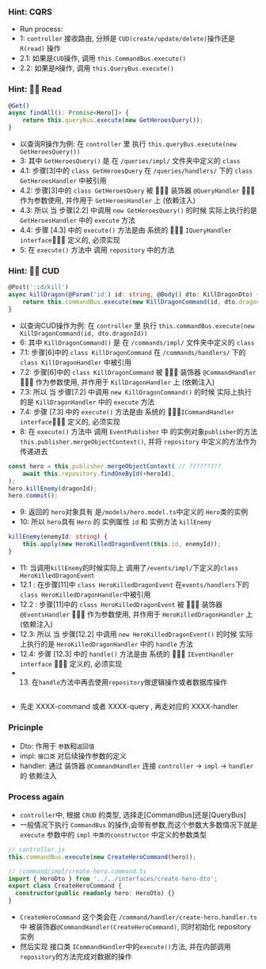 ### Hint: CQRS
- Run process:
- 1: `controller` 接收路由, 分辨是 `CUD(create/update/delete)`操作还是 `R(read)` 操作
- 2.1: 如果是`CUD`操作, 调用 `this.CommandBus.execute()`
- 2.2: 如果是`R`操作, 调用 `this.QueryBus.execute()`


### Hint: 🚀🚀 Read
```ts
@Get()
async findAll(): Promise<Hero[]> {
    return this.queryBus.execute(new GetHeroesQuery());
}
```
- 以查询R操作为例: 在 `controller` 里 执行 `this.queryBus.execute(new GetHeroesQuery())`
- 3: 其中 `GetHeroesQuery()` 是 在 `/queries/impl/` 文件夹中定义的 `class`
- 4.1: 步骤[3]中的 `class GetHeroesQuery` 在 `/queries/handlers/` 下的 `class GetHeroesHandler` 中被引用
- 4.2: 步骤[3]中的 `class GetHeroesQuery` 被 🎃🎃🎃 装饰器 `@QueryHandler` 🎃🎃🎃 作为参数使用, 并作用于 `GetHeroesHandler` 上 (依赖注入)
- 4.3: 所以 当 步骤[2.2] 中调用 `new GetHeroesQuery()` 的时候 实际上执行的是 `GetHeroesHandler` 中的 `execute` 方法
- 4.4: 步骤 [4.3] 中的 `execute()` 方法是由 系统的 🔐🔐🔐 `IQueryHandler interface`🔐🔐🔐 定义的, 必须实现
- 5: 在 `execute()` 方法中 调用 `repository` 中的方法


### Hint: 🚀🚀 CUD
```ts
@Post(':id/kill')
async killDragon(@Param('id') id: string, @Body() dto: KillDragonDto) {
    return this.commandBus.execute(new KillDragonCommand(id, dto.dragonId));
}
```
- 以查询CUD操作为例: 在 `controller` 里 执行 `this.commandBus.execute(new KillDragonCommand(id, dto.dragonId))`
- 6: 其中 `KillDragonCommand()` 是 在 `/commands/impl/` 文件夹中定义的 `class`
- 7.1: 步骤[6]中的 `class KillDragonCommand` 在 `/commands/handlers/` 下的 `class KillDragonHandler` 中被引用
- 7.2: 步骤[6]中的 `class KillDragonCommand` 被 🎃🎃🎃 装饰器 `@CommandHandler` 🎃🎃🎃 作为参数使用, 并作用于 `KillDragonHandler` 上 (依赖注入)
- 7.3: 所以 当 步骤[7.2] 中调用 `new KillDragonCommand()` 的时候 实际上执行的是 `KillDragonHandler` 中的 `execute` 方法
- 7.4: 步骤 [7.3] 中的 `execute()` 方法是由 系统的 🔐🔐🔐`ICommandHandler interface`🔐🔐🔐 定义的, 必须实现
- 8: 在 `execute()` 方法中 调用 `EventPublisher` 中 的实例对象`publisher`的方法 `this.publisher.mergeObjectContext()`, 并将 `repository` 中定义的方法作为传递进去
```ts
const hero = this.publisher.mergeObjectContext( // ?????????
    await this.repository.findOneById(+heroId),
);
hero.killEnemy(dragonId);
hero.commit();
```
- 9:  返回的 `hero`对象具有 是`/models/hero.model.ts`中定义的 `Hero`类的实例
- 10: 所以 `hero`具有 `Hero` 的 实例属性 `id` 和 实例方法 `killEnemy`
```ts
killEnemy(enemyId: string) {
    this.apply(new HeroKilledDragonEvent(this.id, enemyId));
}
```
- 11: 当调用`killEnemy`的时候实际上 调用了`/events/impl/`下定义的`class HeroKilledDragonEvent`
- 12.1 : 在步骤[11]中 `class HeroKilledDragonEvent` 在`events/handlers`下的 `class HeroKilledDragonHandler`中被引用
- 12.2 : 步骤[11]中的 `class HeroKilledDragonEvent` 被 🎃🎃🎃 装饰器 `@EventsHandler` 🎃🎃🎃 作为参数使用, 并作用于 `HeroKilledDragonHandler` 上 (依赖注入)
- 12.3: 所以 当 步骤[12.2] 中调用 `new HeroKilledDragonEvent()` 的时候 实际上执行的是 `HeroKilledDragonHandler` 中的 `handle` 方法
- 12.4: 步骤 [12.3] 中的 `handle()` 方法是由 系统的 🔐🔐🔐 `IEventHandler interface` 🔐🔐🔐 定义的, 必须实现
- 13. 在`handle`方法中再去使用`repository`做逻辑操作或者数据库操作

## 
- 先走 XXXX-command 或者 XXXX-query , 再走对应的 XXXX-handler


### Pricinple
- Dto: 作用于 `参数`和`返回值`
- impl: `接口类` 对后续操作参数的定义
- handler: 通过 装饰器 `@CommandHandler` 连接 `controller` -> `impl` -> `handler`的 依赖注入


### Process again
- `controller`中, 根据 `CRUD` 的类型, 选择走[CommandBus]还是[QueryBus]
- 一般情况下执行 `CommandBus` 的操作,会带有参数,而这个参数大多数情况下就是 `execute` 参数中的 `impl` `中类的constructor` 中定义的参数类型
```ts
// controller.js
this.commandBus.execute(new CreateHeroCommand(hero));

// /command/impl/create-hero.command.ts
import { HeroDto } from '../../interfaces/create-hero-dto';
export class CreateHeroCommand {
  constructor(public readonly hero: HeroDto) {}
}
```
- `CreateHeroCommand` 这个类会在 `/command/handler/create-hero.handler.ts` 中 被装饰器`@CommandHandler(CreateHeroCommand)`, 同时初始化 repository实例
- 然后实现 接口类 `ICommandHandler`中的`execute()`方法, 并在内部调用`repository`的方法完成对数据的操作